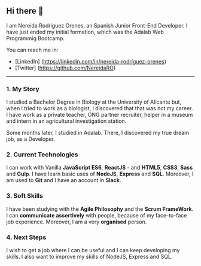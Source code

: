 ## Hi there 👋

I am Nereida Rodriguez Orenes, an Spanish Junior Front-End Developer. I have just ended my initial formation, which was the Adalab Web Programmig Bootcamp.

You can reach me in:

- [LinkedIn] (https://linkedin.com/in/nereida-rodríguez-orenes)
- [Twitter] (https://github.com/NereidaRO)

---

### 1. My Story

I studied a Bachelor Degree in Biology at the University of Alicante but, when I tried to work as a biologist, I discovered that that was not my career. I have work as a private teacher, ONG partner recruiter, helper in a museum and intern in an agricultural investigation station.

Some months later, I studied in Adalab. There, I discovered my true dream job, as a Developer.

### 2. Current Technologies

I can work with Vanilla **JavaScript ES6**, **ReactJS** - and **HTML5**, **CSS3**, **Sass** and **Gulp**. I have learn basic uses of **NodeJS**, **Express** and **SQL**. Moreover, I am used to **Git** and I have an account in **Slack**.

### 3. Soft Skills

I have been studying with the **Agile Philosophy** and the **Scrum FrameWork**. I can **communicate assertively** with people, because of my face-to-face job experience. Moreover, I am a very **organised** person.

### 4. Next Steps

I wish to get a job where I can be useful and I can keep developing my skills. I also want to improve my skills of NodeJS, Express and SQL.
